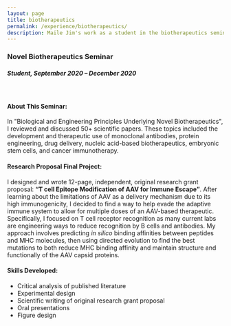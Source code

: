 ```yaml
---
layout: page
title: biotherapeutics
permalink: /experience/biotherapeutics/
description: Maile Jim's work as a student in the biotherapeutics seminar
---
```

### Novel Biotherapeutics Seminar         	            					     
##### *Student, September 2020 – December 2020*
&nbsp;  
#### About This Seminar:
In "Biological and Engineering Principles Underlying Novel Biotherapeutics", I reviewed and discussed 50+ scientific papers. These topics included the development and therapeutic use of monoclonal antibodies, protein engineering, drug delivery, nucleic acid-based biotherapeutics, embryonic stem cells, and cancer immunotherapy.​

#### Research Proposal Final Project:
I designed and wrote 12-page, independent, original research grant proposal: **“T cell Epitope Modification of AAV for Immune Escape”**. After learning about the limitations of AAV as a delivery mechanism due to its high immunogenicity, I decided to find a way to help evade the adaptive immune system to allow for multiple doses of an AAV-based therapeutic. Specifically, I focused on T cell receptor recognition as many current labs are engineering ways to reduce recognition by B cells and antibodies. My approach involves predicting *in silico* binding affinities between peptides and MHC molecules, then using directed evolution to find the best mutations to both reduce MHC binding affinity and maintain structure and functionally of the AAV capsid proteins.

#### Skills Developed:
- Critical analysis of published literature
- Experimental design
- Scientific writing of original research grant proposal
- Oral presentations
- Figure design
